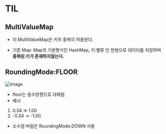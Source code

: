 # TIL

## MultiValueMap
- 이 MultiValueMap은  키의 중복이 허용된다.

- 기존 Map: Map의 기본형식인 HashMap, 키:밸류 인 한쌍으로 데이터를 저장하며 **중복된 키가 존재하지않는다.**


## RoundingMode:FLOOR
![image](https://user-images.githubusercontent.com/104426801/183593555-04a6ed46-8ab8-4e22-914f-dc7e4fe0f3f1.png)
- floor는 음수방향으로 대체됨
- 예시
1) 0.34 => 1.00
2) -0.34 -> -1.00 

- 소수점 버림은 RoundingMode.DOWN 사용



